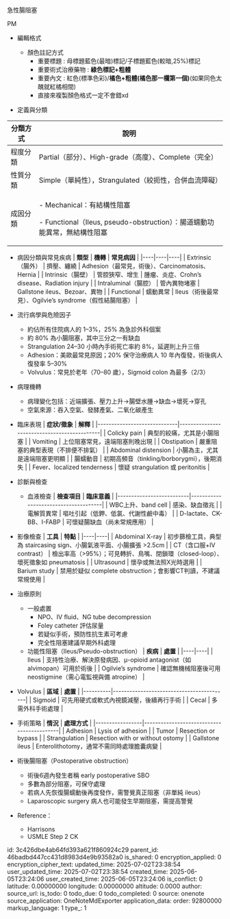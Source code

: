 急性腸阻塞

PM

- 編輯格式
  - 顏色註記方式
    - 重要標題 : 母標題藍色(最暗)標記/子標題藍色(較暗,25%)標記
    - 重要術式治療藥物 : **綠色標記+粗體**
    - 重要內文 : 紅色(標準色彩)/**橘色+粗體(橘色那一欄第一個)**(如果同色太醜就紅橘相間)
    - 直接來複製顏色格式一定不會錯xd

- 定義與分類
<table>
<colgroup>
<col style="width: 13%" />
<col style="width: 86%" />
</colgroup>
<thead>
<tr class="header">
<th><strong>分類方式</strong></th>
<th><strong>說明</strong></th>
</tr>
</thead>
<tbody>
<tr class="odd">
<td>程度分類</td>
<td>Partial（部分）、High-grade（高度）、Complete（完全）</td>
</tr>
<tr class="even">
<td>性質分類</td>
<td>Simple（單純性），Strangulated（絞扼性，合併血流障礙）</td>
</tr>
<tr class="odd">
<td>成因分類</td>
<td><p>- Mechanical：有結構性阻塞</p>
<p>- Functional（Ileus, pseudo-obstruction）：腸道蠕動功能異常，無結構性阻塞</p></td>
</tr>
</tbody>
</table>

- 病因分類與常見疾病
| **類型** | **機轉** | **常見病因** |
|----|----|----|
| Extrinsic（腸外） | 擠壓、纏繞 | Adhesion（最常見，術後）、Carcinomatosis、Hernia |
| Intrinsic（腸壁） | 管腔狹窄、增生 | 腫瘤、炎症、Crohn’s disease、Radiation injury |
| Intraluminal（腸腔） | 管內異物堵塞 | Gallstone ileus、Bezoar、異物 |
| Functional | 蠕動異常 | Ileus（術後最常見）、Ogilvie’s syndrome（假性結腸阻塞） |

- 流行病學與危險因子
  - 約佔所有住院病人的 1–3%，25% 為急診外科個案
  - 約 80% 為小腸阻塞，其中三分之一有缺血
  - Strangulation 24–30 小時內手術死亡率約 8%，延遲則上升三倍
  - Adhesion：美歐最常見原因；20% 保守治療病人 10 年內復發，術後病人復發率 5–30%
  - Volvulus：常見於老年（70–80 歲），Sigmoid colon 為最多（2/3）

- 病理機轉
  - 病理變化包括：近端擴張、壓力上升→腸壁水腫→缺血→壞死→穿孔
  - 空氣來源：吞入空氣、發酵產氣、二氧化碳產生

- 臨床表現
| **症狀/徵象**               | **解釋**                                    |
|-----------------------------|---------------------------------------------|
| Colicky pain                | 典型的絞痛，尤其是小腸阻塞                  |
| Vomiting                    | 上位阻塞常見，遠端阻塞則晚出現              |
| Obstipation                 | 嚴重阻塞的典型表現（不排便不排氣）          |
| Abdominal distension        | 小腸為主，尤其是遠端阻塞更明顯              |
| 腸蠕動音                    | 初期高頻音（tinkling/borborygmi），後期消失 |
| Fever、localized tenderness | 懷疑 strangulation 或 peritonitis           |

- 診斷與檢查
  - 血液檢查
| **檢查項目**             | **臨床意義**                         |
|--------------------------|--------------------------------------|
| WBC上升、band cell       | 感染、缺血徵兆                       |
| 電解質異常               | 嘔吐引起（低鉀、低氯、代謝性鹼中毒） |
| D-lactate、CK-BB、I-FABP | 可懷疑腸缺血（尚未常規應用）         |

- 影像檢查
| **工具** | **特點** |
|----|----|
| Abdominal X-ray | 初步篩檢工具，典型為 staircasing sign、小腸氣液平面、小腸擴張 \>2.5cm |
| CT（含口服+IV contrast） | 檢出率高（\>95%）；可見轉折、鳥嘴、閉鎖環（closed-loop）、壞死徵象如 pneumatosis |
| Ultrasound | 懷孕或無法照X光時選用 |
| Barium study | 禁用於疑似 complete obstruction；會影響CT判讀，不建議常規使用 |

- 治療原則
  - 一般處置
    - NPO、IV fluid、NG tube decompression
    - Foley catheter 評估尿量
    - 若疑似手術，預防性抗生素可考慮
    - 完全性阻塞建議早期外科處理
  - 功能性阻塞（Ileus/Pseudo-obstruction）
| **疾病** | **處置** |
|----|----|
| Ileus | 支持性治療、解決原發病因、μ-opioid antagonist（如 alvimopan）可用於術後 |
| Ogilvie’s syndrome | 確認無機械阻塞後可用 neostigmine（需心電監視與備 atropine） |

- Volvulus
| **區域** | **處置**                                 |
|----------|------------------------------------------|
| Sigmoid  | 可先用硬式或軟式內視鏡減壓，後續再行手術 |
| Cecal    | 多需外科手術處理                         |

- 手術策略
| **情況**        | **處理方式**                              |
|-----------------|-------------------------------------------|
| Adhesion        | Lysis of adhesion                         |
| Tumor           | Resection or bypass                       |
| Strangulation   | Resection with or without ostomy          |
| Gallstone ileus | Enterolithotomy，通常不需同時處理膽囊病變 |

- 術後腸阻塞（Postoperative obstruction）
  - 術後6週內發生者稱 early postoperative SBO
  - 多數為部分阻塞，可保守處理
  - 若病人先恢復腸蠕動後再度發作，需警覺真正阻塞（非單純 ileus）
  - Laparoscopic surgery 病人也可能發生早期阻塞，需提高警覺
- Reference：
  - Harrisons
  - USMLE Step 2 CK


id: 3c426dbe4ab64fd393a621f860924c29
parent_id: 46badbd447cc431d8983d4e9b93582a0
is_shared: 0
encryption_applied: 0
encryption_cipher_text: 
updated_time: 2025-07-02T23:38:54
user_updated_time: 2025-07-02T23:38:54
created_time: 2025-06-05T23:24:06
user_created_time: 2025-06-05T23:24:06
is_conflict: 0
latitude: 0.00000000
longitude: 0.00000000
altitude: 0.0000
author: 
source_url: 
is_todo: 0
todo_due: 0
todo_completed: 0
source: onenote
source_application: OneNoteMdExporter
application_data: 
order: 92800000
markup_language: 1
type_: 1
